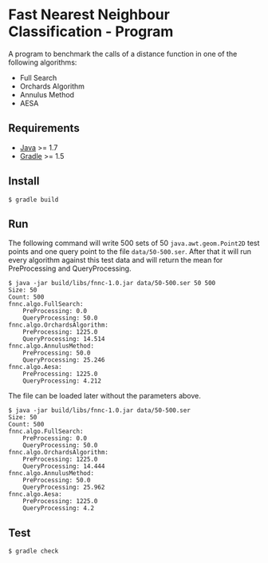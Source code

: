 # Fast Nearest Neighbour Classification - Program

A program to benchmark the calls of a distance function in one of the following algorithms:
* Full Search
* Orchards Algorithm
* Annulus Method
* AESA

## Requirements

* [Java](http://openjdk.java.net/) >= 1.7
* [Gradle](https://gradle.org/) >= 1.5

## Install

```
$ gradle build
```

## Run

The following command will write 500 sets of 50 `java.awt.geom.Point2D` test points and one query point to the file
`data/50-500.ser`. After that it will run every algorithm against this test data and will return the mean for
PreProcessing and QueryProcessing.

```
$ java -jar build/libs/fnnc-1.0.jar data/50-500.ser 50 500
Size: 50
Count: 500
fnnc.algo.FullSearch:
	PreProcessing: 0.0
	QueryProcessing: 50.0
fnnc.algo.OrchardsAlgorithm:
	PreProcessing: 1225.0
	QueryProcessing: 14.514
fnnc.algo.AnnulusMethod:
	PreProcessing: 50.0
	QueryProcessing: 25.246
fnnc.algo.Aesa:
	PreProcessing: 1225.0
	QueryProcessing: 4.212
```
The file can be loaded later without the parameters above.
```
$ java -jar build/libs/fnnc-1.0.jar data/50-500.ser
Size: 50
Count: 500
fnnc.algo.FullSearch:
	PreProcessing: 0.0
	QueryProcessing: 50.0
fnnc.algo.OrchardsAlgorithm:
	PreProcessing: 1225.0
	QueryProcessing: 14.444
fnnc.algo.AnnulusMethod:
	PreProcessing: 50.0
	QueryProcessing: 25.962
fnnc.algo.Aesa:
	PreProcessing: 1225.0
	QueryProcessing: 4.2
```

## Test

```
$ gradle check
```

